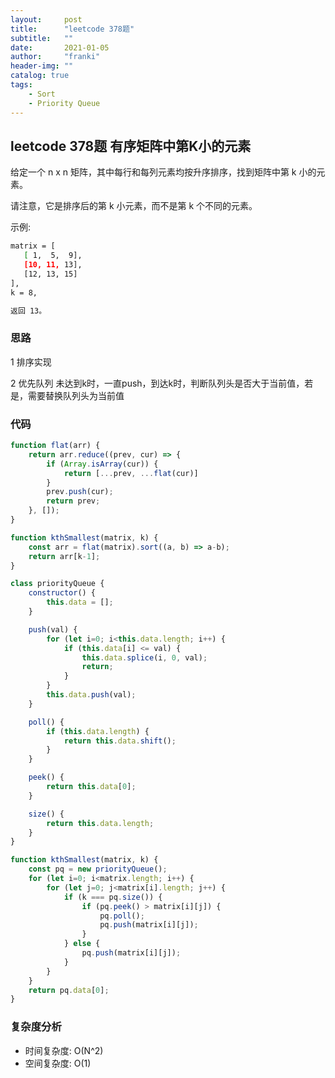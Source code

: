 ```yaml
---
layout:     post
title:      "leetcode 378题"
subtitle:   ""
date:       2021-01-05
author:     "franki"
header-img: ""
catalog: true
tags:
    - Sort
    - Priority Queue
---
```


## leetcode 378题 有序矩阵中第K小的元素

给定一个 n x n 矩阵，其中每行和每列元素均按升序排序，找到矩阵中第 k 小的元素。

请注意，它是排序后的第 k 小元素，而不是第 k 个不同的元素。

示例:

```bash
matrix = [
   [ 1,  5,  9],
   [10, 11, 13],
   [12, 13, 15]
],
k = 8,

返回 13。
```

### 思路

1 排序实现

2 优先队列 未达到k时，一直push，到达k时，判断队列头是否大于当前值，若是，需要替换队列头为当前值

### 代码

```js
function flat(arr) {
    return arr.reduce((prev, cur) => {
        if (Array.isArray(cur)) {
            return [...prev, ...flat(cur)]
        }
        prev.push(cur);
        return prev;
    }, []);
}

function kthSmallest(matrix, k) {
    const arr = flat(matrix).sort((a, b) => a-b);
    return arr[k-1];
}

class priorityQueue {
    constructor() {
        this.data = [];
    }

    push(val) {
        for (let i=0; i<this.data.length; i++) {
            if (this.data[i] <= val) {
                this.data.splice(i, 0, val);
                return;
            }
        }
        this.data.push(val);
    }

    poll() {
        if (this.data.length) {
            return this.data.shift();
        }
    }

    peek() {
        return this.data[0];
    }

    size() {
        return this.data.length;
    }
}

function kthSmallest(matrix, k) {
    const pq = new priorityQueue();
    for (let i=0; i<matrix.length; i++) {
        for (let j=0; j<matrix[i].length; j++) {
            if (k === pq.size()) {
                if (pq.peek() > matrix[i][j]) {
                    pq.poll();
                    pq.push(matrix[i][j]);
                }
            } else {
                pq.push(matrix[i][j]);
            }
        }
    }
    return pq.data[0];
}
```

### 复杂度分析

- 时间复杂度: O(N^2)
- 空间复杂度: O(1)
